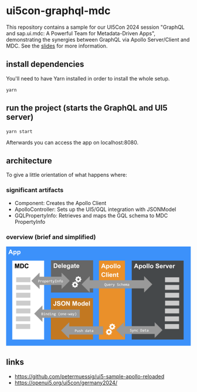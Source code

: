 # ui5con-graphql-mdc
This repository contains a sample for our UI5Con 2024 session "GraphQL and sap.ui.mdc: A Powerful Team for Metadata-Driven Apps", demonstrating the synergies between GraphQL via Apollo Server/Client and MDC. See the [slides](https://github.com/bendkt/ui5con2024-graphql-mdc/blob/458853c5a0a7c22941741e4a67bde536cf325e5d/2024_UI5con_MDC_GQL.pdf) for more information.

## install dependencies
You'll need to have Yarn installed in order to install the whole setup. 
```console
yarn
```

## run the project (starts the GraphQL and UI5 server)
```console
yarn start
```
Afterwards you can access the app on localhost:8080.

## architecture
To give a little orientation of what happens where:
### significant artifacts
* Component: Creates the Apollo Client
* ApolloController: Sets up the UI5/GQL integration with JSONModel
* GQLPropertyInfo: Retrieves and maps the GQL schema to MDC PropertyInfo
### overview (brief and simplified)
![app](app.png)

## links
* https://github.com/petermuessig/ui5-sample-apollo-reloaded
* https://openui5.org/ui5con/germany2024/

